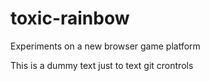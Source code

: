 # toxic-rainbow
Experiments on a new browser game platform

This is a dummy text just to text git crontrols
